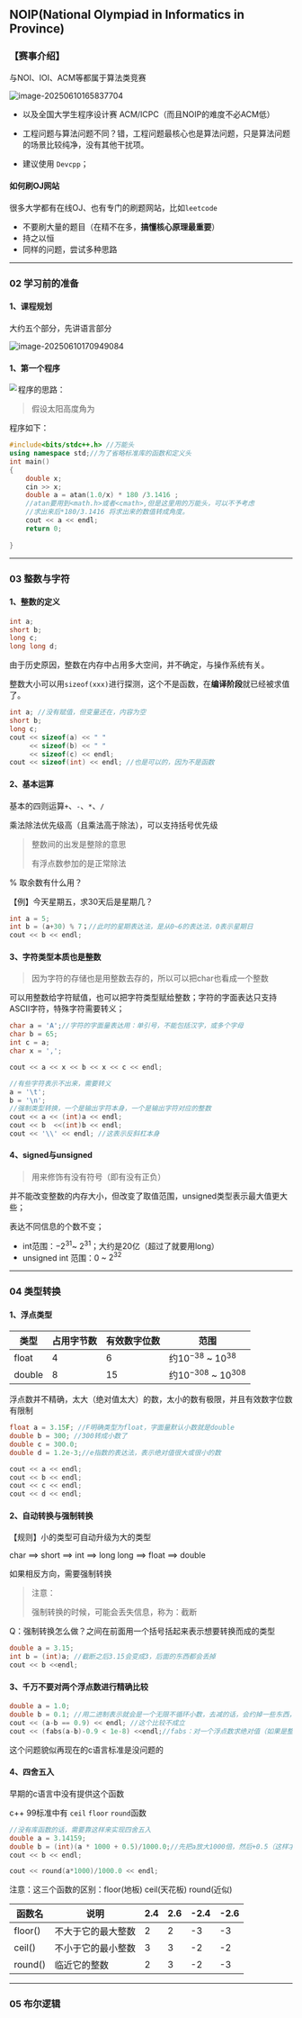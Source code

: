 ## NOIP(National Olympiad in Informatics in Province)

### 【赛事介绍】

与NOI、IOI、ACM等都属于算法类竞赛

![image-20250610165837704](C:\Users\Duuuzx\AppData\Roaming\Typora\typora-user-images\image-20250610165837704.png)

- 以及全国大学生程序设计赛 ACM/ICPC（而且NOIP的难度不必ACM低）

- 工程问题与算法问题不同？错，工程问题最核心也是算法问题，只是算法问题的场景比较纯净，没有其他干扰项。
- 建议使用 `Devcpp`；

#### 如何刷OJ网站

很多大学都有在线OJ、也有专门的刷题网站，比如`leetcode`

- 不要刷大量的题目（在精不在多，**搞懂核心原理最重要**）
- 持之以恒
- 同样的问题，尝试多种思路

------

### 02 学习前的准备

#### 1、课程规划

大约五个部分，先讲语言部分

![image-20250610170949084](C:\Users\Duuuzx\AppData\Roaming\Typora\typora-user-images\image-20250610170949084.png)

#### 1、第一个程序

<img align="left" src="C:\Users\Duuuzx\AppData\Roaming\Typora\typora-user-images\image-20250610171550275.png" style="zoom: 80%;" >

程序的思路：

> 假设太阳高度角为

程序如下：

```c++
#include<bits/stdc++.h> //万能头
using namespace std;//为了省略标准库的函数和定义头
int main()
{
    double x;
    cin >> x;
    double a = atan(1.0/x) * 180 /3.1416 ; 
    //atan要用到<math.h>或者<cmath>,但是这里用的万能头，可以不予考虑
    //求出来后*180/3.1416 将求出来的数值转成角度。
    cout << a << endl;
    return 0;
    
}
```

------

### 03 整数与字符

#### 1、整数的定义

```c++
int a;
short b;
long c;
long long d;
```

由于历史原因，整数在内存中占用多大空间，并不确定，与操作系统有关。

整数大小可以用`sizeof(xxx)`进行探测，这个不是函数，在**编译阶段**就已经被求值了。

```c++
int a; //没有赋值，但变量还在，内容为空
short b;
long c;
cout << sizeof(a) << " "
	 << sizeof(b) << " "
	 << sizeof(c) << endl;
cout << sizeof(int) << endl; //也是可以的，因为不是函数
```

#### 2、基本运算

基本的四则运算`+`、`-`、`*`、`/`

乘法除法优先级高（且乘法高于除法），可以支持括号优先级

> 整数间的出发是整除的意思
>
> 有浮点数参加的是正常除法

% 取余数有什么用？

【例】今天星期五，求30天后是星期几？

```c++
int a = 5;
int b = (a+30) % 7；//此时的星期表达法，是从0~6的表达法，0表示星期日
cout << b << endl;
```

#### 3、字符类型本质也是整数

> 因为字符的存储也是用整数去存的，所以可以把char也看成一个整数

可以用整数给字符赋值，也可以把字符类型赋给整数；字符的字面表达只支持ASCII字符，特殊字符需要转义；

```c++
char a = 'A';//字符的字面量表达用：单引号，不能包括汉字，或多个字母
char b = 65;
int c = a;
char x = ',';

cout << a << x << b << x << c << endl;

//有些字符表示不出来，需要转义
a = '\t';
b = '\n';
//强制类型转换，一个是输出字符本身，一个是输出字符对应的整数
cout << a << (int)a << endl;
cout << b  <<(int)b << endl;
cout << '\\' << endl; //这表示反斜杠本身
```

#### 4、signed与unsigned

> 用来修饰有没有符号（即有没有正负）

并不能改变整数的内存大小，但改变了取值范围，unsigned类型表示最大值更大些；

表达不同信息的个数不变；

- int范围：$-2^{31}$~ $2^{31}$；大约是20亿（超过了就要用long）
- unsigned int 范围：0 ~ $2^{32}$

------

### 04 类型转换

#### 1、浮点类型

| 类型   | 占用字节数 | 有效数字位数 | 范围                       |
| ------ | ---------- | ------------ | -------------------------- |
| float  | 4          | 6            | 约$10^{-38}$ ~ $10^{38}$   |
| double | 8          | 15           | 约$10^{-308}$ ~ $10^{308}$ |

浮点数并不精确，太大（绝对值太大）的数，太小的数有极限，并且有效数字位数有限制

```c++
float a = 3.15F; //F明确类型为float，字面量默认小数就是double
double b = 300; //300转成小数了
double c = 300.0;
double d = 1.2e-3;//e指数的表达法，表示绝对值很大或很小的数

cout << a << endl;
cout << b << endl;
cout << c << endl;
cout << d << endl;
```

#### 2、自动转换与强制转换

【规则】小的类型可自动升级为大的类型

char ==> short ==> int ==> long long ==> float ==> double

如果相反方向，需要强制转换

> 注意：
>
> 强制转换的时候，可能会丢失信息，称为：截断

Q：强制转换怎么做？之间在前面用一个括号括起来表示想要转换而成的类型

```c++
double a = 3.15;
int b = (int)a; //截断之后3.15会变成3，后面的东西都会丢掉
cout << b <<endl; 
```

#### 3、千万不要对两个浮点数进行精确比较

```c++
double a = 1.0;
double b = 0.1; //用二进制表示就会是一个无限不循环小数，去减的话，会约掉一些东西，所以不会等于0.9
cout << (a-b == 0.9) << endl; //这个比较不成立  
cout << (fabs(a-b)-0.9 < 1e-8) <<endl;//fabs：对一个浮点数求绝对值（如果是整数就abs即可）;1e-8表示的是我们计算的一个精度
```

这个问题貌似再现在的c语言标准是没问题的

#### 4、四舍五入

早期的c语言中没有提供这个函数

c++ 99标准中有 `ceil` `floor` `round`函数

```c++
//没有库函数的话，需要靠这样来实现四舍五入
double a = 3.14159;
double b = (int)(a * 1000 + 0.5)/1000.0;//先把a放大1000倍，然后+0.5（这样才能四舍五入，否则如果是2.6的话，后面的0.6就会被完全舍掉，无法变成3了
cout << b << endl;

cout << round(a*1000)/1000.0 << endl;
```

注意：这三个函数的区别：floor(地板) ceil(天花板) round(近似)

| 函数名  | 说明               | 2.4  | 2.6  | -2.4 | -2.6 |
| ------- | ------------------ | ---- | ---- | ---- | ---- |
| floor() | 不大于它的最大整数 | 2    | 2    | -3   | -3   |
| ceil()  | 不小于它的最小整数 | 3    | 3    | -2   | -2   |
| round() | 临近它的整数       | 2    | 3    | -2   | -3   |

------

### 05 布尔逻辑